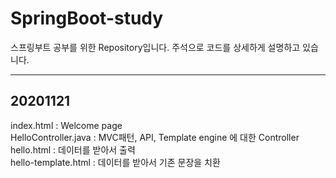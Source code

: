 # SpringBoot-study
스프링부트 공부를 위한 Repository입니다. 주석으로 코드를 상세하게 설명하고 있습니다.

-----


## 20201121
 index.html : Welcome page <br />
 HelloController.java : MVC패턴, API, Template engine 에 대한 Controller <br />
 hello.html : 데이터를 받아서 출력 <br />
 hello-template.html : 데이터를 받아서 기존 문장을 치환 <br />
